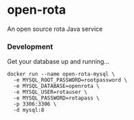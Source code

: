 # open-rota
An open source rota Java service

### Development
Get your database up and running...

```shell
docker run --name open-rota-mysql \
  -e MYSQL_ROOT_PASSWORD=rootpassword \
  -e MYSQL_DATABASE=openrota \
  -e MYSQL_USER=rotauser \
  -e MYSQL_PASSWORD=rotapass \
  -p 3306:3306 \
  -d mysql:8
 ```
